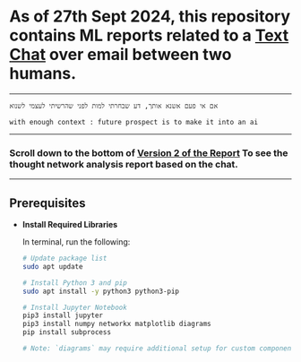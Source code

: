 # As of 27th Sept 2024, this repository contains ML reports related to a [Text Chat](https://github.com/anindyadas2001/GenAIExperiment/blob/4586c0c225bb0bc05dbebed42ba686e6733d00fd/Initial%20Context/Gmail%20-%20_%20Last%20note%20from%20Anindya%20_.pdf) over email between two humans.
---
``` Hebrew
אם אי פעם אשנא אותך, דע שבחרתי למות לפני שהרשיתי לעצמי לשנוא
```

`with enough context : future prospect is to make it into an ai`

---
### Scroll down to the bottom of [Version 2 of the Report](https://github.com/anindyadas2001/GenAIExperiment/blob/4586c0c225bb0bc05dbebed42ba686e6733d00fd/MLReport/TNVv2.ipynb) To see the thought network analysis report based on the chat.
---

## Prerequisites

- **Install Required Libraries**

  In terminal, run the following:
  

   ```bash
   # Update package list
   sudo apt update

   # Install Python 3 and pip
   sudo apt install -y python3 python3-pip

   # Install Jupyter Notebook
   pip3 install jupyter
   pip3 install numpy networkx matplotlib diagrams
   pip install subprocess

   # Note: `diagrams` may require additional setup for custom components.
   ```
